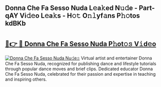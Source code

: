## Donna Che Fa Sesso Nuda L𝚎a𝚔ed N𝚞𝚍e - Part-qAY Vi𝚍𝚎o L𝚎a𝚔s - H𝚘𝚝 O𝚗𝚕yf𝚊ns P𝚑𝚘tos kdBKb

# <h2><a href="http://kf1cd8.oniu.top/?m=Donna+Che+Fa+Sesso+Nuda">🔗👉 🔴 Donna Che Fa Sesso Nuda P𝚑ot𝚘𝚜 V𝚒d𝚎o</a></h2>

[![Donna Che Fa Sesso Nuda Nu𝚍e𝚜](https://i.imgur.com/0qMVB7G.gif)](http://kf1cd8.oniu.top/?m=Donna+Che+Fa+Sesso+Nuda)
Virtual artist and entertainer Donna Che Fa Sesso Nuda, recognized for publishing dance and lifestyle tutorials through popular dance moves and brief clips. Dedicated educator Donna Che Fa Sesso Nuda, celebrated for their passion and expertise in teaching and inspiring others.  
